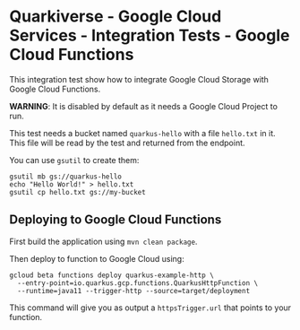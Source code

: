 # Quarkiverse - Google Cloud Services - Integration Tests - Google Cloud Functions

This integration test show how to integrate Google Cloud Storage with Google Cloud Functions.

**WARNING**: It is disabled by default as it needs a Google Cloud Project to run.

This test needs a bucket named `quarkus-hello` with a file `hello.txt` in it.
This file will be read by the test and returned from the endpoint.

You can use `gsutil` to create them:

```
gsutil mb gs://quarkus-hello
echo "Hello World!" > hello.txt
gsutil cp hello.txt gs://my-bucket
```

## Deploying to Google Cloud Functions

First build the application using `mvn clean package`.

Then deploy to function to Google Cloud using:

```
gcloud beta functions deploy quarkus-example-http \
  --entry-point=io.quarkus.gcp.functions.QuarkusHttpFunction \
  --runtime=java11 --trigger-http --source=target/deployment
```

This command will give you as output a `httpsTrigger.url` that points to your function.